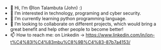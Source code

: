 - 👋 Hi, I’m @Ion Talambuta (John) :)
- 👀 I’m interested in technology, programing and cyber security.
- 🌱 I’m currently learning python programming language.
- 💞️ I’m looking to collaborate on different projects, which would bring a great benefit and help other people to become better!
- 📫 How to reach me: on Linkedin -> https://www.linkedin.com/in/ion-t%C4%83l%C4%83mbu%C8%9B%C4%83-87b7a4153/

<!---
Ion-Talambuta/Ion-Talambuta is a ✨ special ✨ repository because its `README.md` (this file) appears on your GitHub profile.
You can click the Preview link to take a look at your changes.
--->
